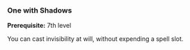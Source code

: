 ### One with Shadows
**Prerequisite:** 7th level

You can cast invisibility at will, without expending a spell slot.
